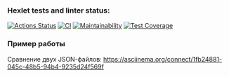 ### Hexlet tests and linter status:
[![Actions Status](https://github.com/adelnapier/python-project-50/actions/workflows/hexlet-check.yml/badge.svg)](https://github.com/adelnapier/python-project-50/actions)
[![CI](https://github.com/adelnapier/python-project-50/actions/workflows/ci.yml/badge.svg)](https://github.com/adelnapier/python-project-50/actions/workflows/ci.yml)
[![Maintainability](https://api.codeclimate.com/v1/badges/6c250cf1e958f0cbf051/maintainability)](https://codeclimate.com/github/adelnapier/python-project-50/maintainability)
[![Test Coverage](https://api.codeclimate.com/v1/badges/6c250cf1e958f0cbf051/test_coverage)](https://codeclimate.com/github/adelnapier/python-project-50/test_coverage)

### Пример работы
Сравнение двух JSON-файлов: https://asciinema.org/connect/1fb24881-045c-48b5-94b4-9235d24f569f 
